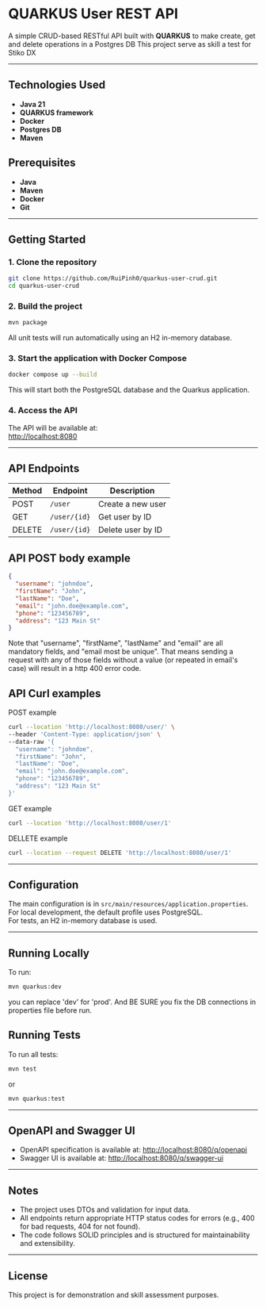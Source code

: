 # QUARKUS User REST API

A simple CRUD-based RESTful API built with **QUARKUS** to make create, get and delete operations in a Postgres DB
This project serve as skill a test for Stiko DX

---

## Technologies Used

- **Java 21** 
- **QUARKUS framework**
- **Docker**
- **Postgres DB**
- **Maven** 

## Prerequisites

- **Java**
- **Maven**
- **Docker**
- **Git**

---

## Getting Started

### 1. Clone the repository

```bash
git clone https://github.com/RuiPinh0/quarkus-user-crud.git
cd quarkus-user-crud
```

### 2. Build the project

```bash
mvn package
```

All unit tests will run automatically using an H2 in-memory database.

### 3. Start the application with Docker Compose

```bash
docker compose up --build
```

This will start both the PostgreSQL database and the Quarkus application.

### 4. Access the API

The API will be available at:  
[http://localhost:8080](http://localhost:8080)

---

## API Endpoints

| Method | Endpoint         | Description           |
|--------|------------------|----------------------|
| POST   | `/user`          | Create a new user    |
| GET    | `/user/{id}`     | Get user by ID       |
| DELETE | `/user/{id}`     | Delete user by ID    |

## API POST body example 

```json
{
  "username": "johndoe",
  "firstName": "John",
  "lastName": "Doe",
  "email": "john.doe@example.com",
  "phone": "123456789",
  "address": "123 Main St"
}
```
Note that "username", "firstName", "lastName" and "email" are all mandatory fields, and "email most be unique".
That means sending a request with any of those fields without a value (or repeated in email's case) will result in a http 400 error code.

## API Curl examples 

POST example 
```bash
curl --location 'http://localhost:8080/user/' \
--header 'Content-Type: application/json' \
--data-raw '{
  "username": "johndoe",
  "firstName": "John",
  "lastName": "Doe",
  "email": "john.doe@example.com",
  "phone": "123456789",
  "address": "123 Main St"
}'
```

GET example 
```bash
curl --location 'http://localhost:8080/user/1'
```

DELLETE example 
```bash
curl --location --request DELETE 'http://localhost:8080/user/1'
```
---

## Configuration

The main configuration is in `src/main/resources/application.properties`.  
For local development, the default profile uses PostgreSQL.  
For tests, an H2 in-memory database is used.

---

## Running Locally

To run:

```bash
mvn quarkus:dev
```
you can replace 'dev' for 'prod'. 
And BE SURE you fix the DB connections in properties file before run.

## Running Tests

To run all tests:

```bash
mvn test
```
or

```bash
mvn quarkus:test
```

---

## OpenAPI and Swagger UI

- OpenAPI specification is available at: [http://localhost:8080/q/openapi](http://localhost:8080/q/openapi)
- Swagger UI is available at: [http://localhost:8080/q/swagger-ui](http://localhost:8080/q/swagger-ui)

---

## Notes

- The project uses DTOs and validation for input data.
- All endpoints return appropriate HTTP status codes for errors (e.g., 400 for bad requests, 404 for not found).
- The code follows SOLID principles and is structured for maintainability and extensibility.

---

## License

This project is for demonstration and skill assessment purposes.